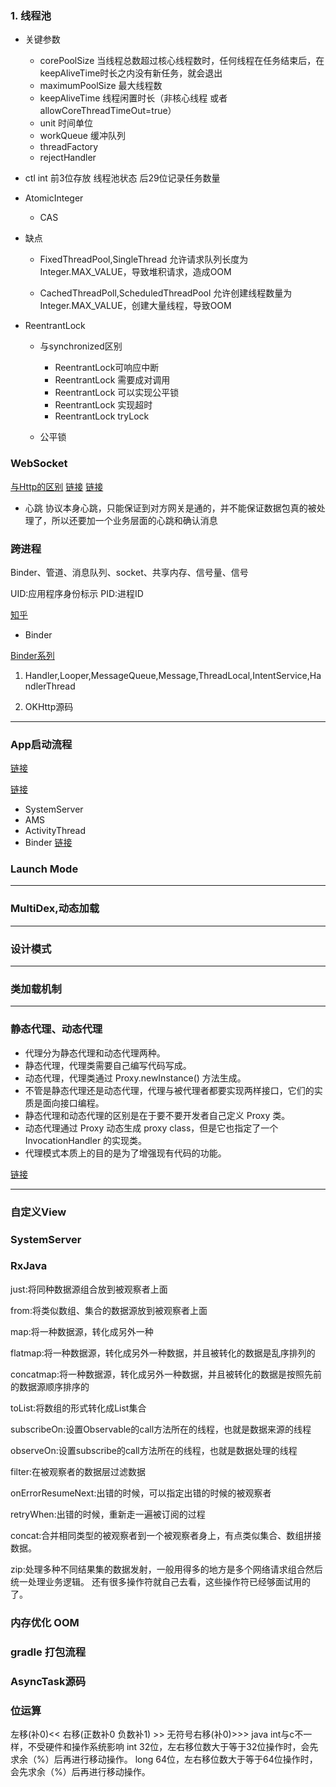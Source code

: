 ### 1. 线程池

- 关键参数  
   - corePoolSize 当线程总数超过核心线程数时，任何线程在任务结束后，在keepAliveTime时长之内没有新任务，就会退出
   - maximumPoolSize 最大线程数
   - keepAliveTime 线程闲置时长（非核心线程 或者 allowCoreThreadTimeOut=true）
   - unit 时间单位
   - workQueue 缓冲队列
   - threadFactory
   - rejectHandler

- ctl int 前3位存放 线程池状态 后29位记录任务数量

- AtomicInteger
    - CAS

- 缺点
    - FixedThreadPool,SingleThread 允许请求队列长度为Integer.MAX_VALUE，导致堆积请求，造成OOM

    - CachedThreadPoll,ScheduledThreadPool 允许创建线程数量为Integer.MAX_VALUE，创建大量线程，导致OOM

- ReentrantLock 
    - 与synchronized区别
        - ReentrantLock可响应中断
        - ReentrantLock 需要成对调用
        - ReentrantLock 可以实现公平锁
        - ReentrantLock 实现超时
        - ReentrantLock tryLock
        
    - 公平锁

### WebSocket

[与Http的区别](https://www.html.cn/qa/other/19549.html)
[链接](http://www.ruanyifeng.com/blog/2017/05/websocket.html)
[链接](https://blog.csdn.net/LL845876425/article/details/106393358)

- 心跳
  协议本身心跳，只能保证到对方网关是通的，并不能保证数据包真的被处理了，所以还要加一个业务层面的心跳和确认消息


### 跨进程
Binder、管道、消息队列、socket、共享内存、信号量、信号

UID:应用程序身份标示 
PID:进程ID

[知乎](https://www.zhihu.com/question/39440766/answer/89210950)

- Binder

[Binder系列](http://gityuan.com/2015/10/31/binder-prepare/)
 
 1. Handler,Looper,MessageQueue,Message,ThreadLocal,IntentService,HandlerThread  

 2. OKHttp源码

---

### App启动流程
[链接](https://segmentfault.com/a/1190000022672032)

[链接](https://wiki.jikexueyuan.com/project/deep-android-v2/activity.html)
- SystemServer
- AMS
- ActivityThread
- Binder
[链接](https://juejin.cn/post/6844903764986462221)

### Launch Mode
---

### MultiDex,动态加载
---

### 设计模式 
---

### 类加载机制
---

### **静态代理、动态代理**
+ 代理分为静态代理和动态代理两种。
+ 静态代理，代理类需要自己编写代码写成。
+ 动态代理，代理类通过 Proxy.newInstance() 方法生成。
+ 不管是静态代理还是动态代理，代理与被代理者都要实现两样接口，它们的实质是面向接口编程。
+ 静态代理和动态代理的区别是在于要不要开发者自己定义 Proxy 类。
+ 动态代理通过 Proxy 动态生成 proxy class，但是它也指定了一个 InvocationHandler 的实现类。
+ 代理模式本质上的目的是为了增强现有代码的功能。

[链接](https://www.cnblogs.com/cC-Zhou/p/9525638.html)

---

### 自定义View


### SystemServer

### **RxJava**

just:将同种数据源组合放到被观察者上面

from:将类似数组、集合的数据源放到被观察者上面

map:将一种数据源，转化成另外一种

flatmap:将一种数据源，转化成另外一种数据，并且被转化的数据是乱序排列的

concatmap:将一种数据源，转化成另外一种数据，并且被转化的数据是按照先前的数据源顺序排序的

toList:将数组的形式转化成List集合

subscribeOn:设置Observable的call方法所在的线程，也就是数据来源的线程

observeOn:设置subscribe的call方法所在的线程，也就是数据处理的线程

filter:在被观察者的数据层过滤数据

onErrorResumeNext:出错的时候，可以指定出错的时候的被观察者

retryWhen:出错的时候，重新走一遍被订阅的过程

concat:合并相同类型的被观察者到一个被观察者身上，有点类似集合、数组拼接数据。

zip:处理多种不同结果集的数据发射，一般用得多的地方是多个网络请求组合然后统一处理业务逻辑。 还有很多操作符就自己去看，这些操作符已经够面试用的了。


### 内存优化 OOM


### gradle 打包流程


### AsyncTask源码




### 位运算
左移(补0)<< 
右移(正数补0 负数补1) >> 
无符号右移(补0)>>>
java int与c不一样，不受硬件和操作系统影响
int 32位，左右移位数大于等于32位操作时，会先求余（%）后再进行移动操作。
long 64位，左右移位数大于等于64位操作时，会先求余（%）后再进行移动操作。
